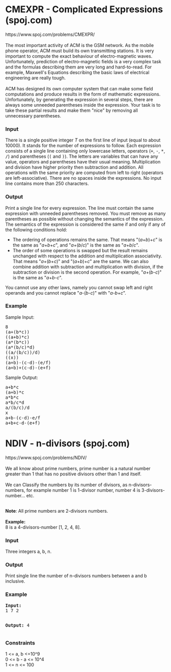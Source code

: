 <h1>CMEXPR - Complicated Expressions (spoj.com)</h1>
https://www.spoj.com/problems/CMEXPR/
<br /><br />
The most important activity of ACM is the GSM network. As the mobile phone
operator, ACM must build its own transmitting stations. It is very important
to compute the exact behaviour of electro-magnetic waves. Unfortunately,
prediction of electro-magnetic fields is a&nbsp;very complex task and the
formulas describing them are very long and hard-to-read. For
example, Maxwell's Equations describing the basic laws of
electrical engineering are really tough.
<br /><br />
ACM has designed its own computer system that can make some field
computations and produce results in the form of mathematic expressions.
Unfortunately, by generating the expression in several steps, there are
always some unneeded parentheses inside the expression. Your task is to take
these partial results and make them "nice" by removing all unnecessary
parentheses.
<br />
<h3>Input</h3>
There is a&nbsp;single positive integer <var>T</var> on the first line of input (equal to about 10000). It stands
for the number of expressions to follow. Each expression consists of a&nbsp;single
line containing only lowercase letters, operators (<tt>+</tt>, <tt>-</tt>, <tt>*</tt>,
<tt>/</tt>) and parentheses (<tt>(</tt> and <tt>)</tt>). The letters are variables
that can have any value, operators and parentheses have their usual meaning.
Multiplication and division have higher priority then subtraction and
addition. All operations with the same priority are computed from left to
right (operators are left-associative). There are no spaces inside the
expressions. No input line contains more than 250 characters.
<br />
<h3>Output</h3>
Print a&nbsp;single line for every expression. The line must contain the same
expression with unneeded parentheses removed. You must remove as many
parentheses as possible without changing the semantics of the expression.
The semantics of the expression is considered the same if and only if any of
the following conditions hold:
<ul><li>The ordering of operations remains the same. That means "(<var>a</var>+<var>b</var>)+<var>c</var>" is
  the same as "<var>a</var>+<var>b</var>+<var>c</var>", and "<var>a</var>+(<var>b</var>/<var>c</var>)" is the same as "<var>a</var>+<var>b</var>/<var>c</var>".
</li><li>The order of some operations is swapped but the result remains unchanged
  with respect to the addition and multiplication associativity.
  That means "<var>a</var>+(<var>b</var>+<var>c</var>)" and "(<var>a</var>+<var>b</var>)+<var>c</var>" are the same. We can also combine
  addition with subtraction and multiplication with division, if the
  subtraction or division is the second operation. For example, "<var>a</var>+(<var>b</var>-<var>c</var>)"
  is the same as "<var>a</var>+<var>b</var>-<var>c</var>".
</li></ul>
You cannot use any other laws, namely you cannot swap left and right
operands and you cannot replace "<var>a</var>-(<var>b</var>-<var>c</var>)" with "<var>a</var>-<var>b</var>+<var>c</var>".
<br />
<h3>Example</h3>
Sample Input:
<pre><tt>8
(a+(b*c))
((a+b)*c)
(a*(b*c))
(a*(b/c)*d)
((a/(b/c))/d)
((x))
(a+b)-(c-d)-(e/f)
(a+b)+(c-d)-(e+f)
</tt></pre>
Sample Output:
<pre><tt>a+b*c
(a+b)*c
a*b*c
a*b/c*d
a/(b/c)/d
x
a+b-(c-d)-e/f
a+b+c-d-(e+f)
</tt></pre>

<h1>NDIV - n-divisors (spoj.com)</h1>
https://www.spoj.com/problems/NDIV/
<br /><br />
We all know about prime numbers, prime number is a natural number greater than 1 that has no positive divisors other than 1 and itself.
<br /><br />
We can Classify the numbers by its number of divisors, as n-divisors-numbers, for example number 1 is 1-divisor number, number 4 is 3-divisors-number... etc.
<br /><br />

<strong>Note</strong>: All prime numbers are 2-divisors numbers.
<br /><br />
<strong>Example:</strong><br />8 is a 4-divisors-number [1, 2, 4, 8].

<h3>Input</h3>
<p>Three integers a, b, n.</p>

<h3>Output</h3>
<p>
Print single line the number of n-divisors numbers between a and b inclusive.
</p>

<h3>Example</h3>
<pre><b>Input:</b>
1 7 2

<b>Output:</b>
4</pre>

<h3>Constraints</h3>
<p>
1 <= a, b <=10^9<br />
0 <= b - a <= 10^4<br />
1 <= n <= 100
</p>
</div>
